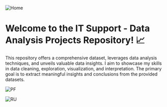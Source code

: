
![Home](https://github.com/KatarinaOldakowski/IT_Support/assets/128411602/5a450a7c-c201-4bd1-bd43-eccbec8bd92a)


# Welcome to the IT Support - Data Analysis Projects Repository! 📈

This repository offers a comprehensive dataset, leverages data analysis techniques, and unveils valuable data insights. I aim to showcase my skills in data cleaning, exploration, visualization, and interpretation.
The primary goal is to extract meaningful insights and conclusions from the provided datasets.








![PF](https://github.com/KatarinaOldakowski/IT_Support/assets/128411602/f968befe-70e3-4008-86c2-efee648c2c56)







![RU](https://github.com/KatarinaOldakowski/IT_Support/assets/128411602/8d6b348f-5f77-4c36-af2e-e5f46e425d85)
